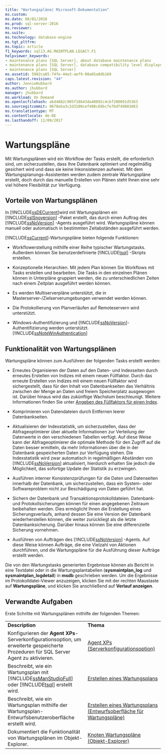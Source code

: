 ```yaml
---
title: "Wartungspläne| Microsoft-Dokumentation"
ms.custom: 
ms.date: 08/01/2016
ms.prod: sql-server-2016
ms.reviewer: 
ms.suite: 
ms.technology: database-engine
ms.tgt_pltfrm: 
ms.topic: article
f1_keywords: sql13.AG.MAINTPLAN.LEGACY.F1
helpviewer_keywords:
- maintenance plans [SQL Server], about database maintenance plans
- maintenance plans [SQL Server], database compatibility level displayed in designer
- maintenance plans [SQL Server]
ms.assetid: 5982ca65-74fe-44e3-aef9-00a65a0db169
caps.latest.revision: "44"
author: JennieHubbard
ms.author: jhubbard
manager: jhubbard
ms.workload: On Demand
ms.openlocfilehash: abd4882c905f18643da40892c4cbf200091d5363
ms.sourcegitcommit: 9678eba3c2d3100cef408c69bcfe76df49803d63
ms.translationtype: MT
ms.contentlocale: de-DE
ms.lasthandoff: 11/09/2017
---
```

# <a name="maintenance-plans"></a>Wartungspläne
  Mit Wartungsplänen wird ein Workflow der Tasks erstellt, die erforderlich sind, um sicherzustellen, dass Ihre Datenbank optimiert und regelmäßig gesichert wird und dass sie keine Inkonsistenzen aufweist. Mit dem Wartungsplanungs-Assistenten werden zudem zentrale Wartungspläne erstellt, doch durch das manuelle Erstellen von Plänen steht Ihnen eine sehr viel höhere Flexibilität zur Verfügung.  
  
## <a name="benefits-of-maintenance-plans"></a>Vorteile von Wartungsplänen  
 In [!INCLUDE[ssDECurrent](../../includes/ssdecurrent-md.md)]wird mit Wartungsplänen ein [!INCLUDE[ssISnoversion](../../includes/ssisnoversion-md.md)] -Paket erstellt, das durch einen Auftrag des [!INCLUDE[ssNoVersion](../../includes/ssnoversion-md.md)] -Agents ausgeführt wird. Wartungspläne können manuell oder automatisch in bestimmten Zeitabständen ausgeführt werden.  
  
 [!INCLUDE[ssCurrent](../../includes/sscurrent-md.md)]-Wartungspläne bieten folgende Funktionen:  
  
-   Workflowerstellung mithilfe einer Reihe typischer Wartungstasks. Außerdem können Sie benutzerdefinierte [!INCLUDE[tsql](../../includes/tsql-md.md)] -Skripts erstellen.  
  
-   Konzeptionelle Hierarchien. Mit jedem Plan können Sie Workflows mit Tasks erstellen und bearbeiten. Die Tasks in den einzelnen Plänen können in Unterpläne gruppiert werden, die zu unterschiedlichen Zeiten nach einem Zeitplan ausgeführt werden können.  
  
-   Es werden Multiserverpläne unterstützt, die in Masterserver-/Zielserverumgebungen verwendet werden können.  
  
-   Die Protokollierung von Planverläufen auf Remoteservern wird unterstützt.  
  
-   Windows-Authentifizierung und [!INCLUDE[ssNoVersion](../../includes/ssnoversion-md.md)]-Authentifizierung werden unterstützt. [!INCLUDE[ssNoteWinAuthentication](../../includes/ssnotewinauthentication-md.md)]  
  
## <a name="maintenance-plan-functionality"></a>Funktionalität von Wartungsplänen  
 Wartungspläne können zum Ausführen der folgenden Tasks erstellt werden:  
  
-   Erneutes Organisieren der Daten auf den Daten- und Indexseiten durch erneutes Erstellen von Indizes mit einem neuen Füllfaktor. Durch das erneute Erstellen von Indizes mit einem neuen Füllfaktor wird sichergestellt, dass für den Inhalt von Datenbankseiten das Verhältnis zwischen der Menge an Daten und freiem Speicherplatz ausgewogen ist. Darüber hinaus wird das zukünftige Wachstum beschleunigt. Weitere Informationen finden Sie unter [Angeben des Füllfaktors für einen Index](../../relational-databases/indexes/specify-fill-factor-for-an-index.md).  
  
-   Komprimieren von Datendateien durch Entfernen leerer Datenbankseiten.  
  
-   Aktualisieren der Indexstatistik, um sicherzustellen, dass der Abfrageoptimierer über aktuelle Informationen zur Verteilung der Datenwerte in den verschiedenen Tabellen verfügt. Auf diese Weise kann der Abfrageoptimierer die optimale Methode für den Zugriff auf die Daten besser ermitteln, da mehr Informationen über die in der Datenbank gespeicherten Daten zur Verfügung stehen. Die Indexstatistik wird zwar automatisch in regelmäßigen Abständen von [!INCLUDE[ssNoVersion](../../includes/ssnoversion-md.md)] aktualisiert, hierdurch erhalten Sie jedoch die Möglichkeit, das sofortige Update der Statistik zu erzwingen.  
  
-   Ausführen interner Konsistenzprüfungen für die Daten und Datenseiten innerhalb der Datenbank, um sicherzustellen, dass ein System- oder Softwareproblem nicht zur Beschädigung von Daten geführt hat.  
  
-   Sichern der Datenbank und Transaktionsprotokolldateien. Datenbank- und Protokollsicherungen können für einen angegebenen Zeitraum beibehalten werden. Dies ermöglicht Ihnen die Erstellung eines Sicherungsverlaufs, anhand dessen Sie eine Version der Datenbank wiederherstellen können, die weiter zurückliegt als die letzte Datenbanksicherung. Darüber hinaus können Sie eine differenzielle Sicherung vornehmen.  
  
-   Ausführen von Aufträgen des [!INCLUDE[ssNoVersion](../../includes/ssnoversion-md.md)] -Agents. Auf diese Weise können Aufträge, die eine Vielzahl von Aktionen durchführen, und die Wartungspläne für die Ausführung dieser Aufträge erstellt werden.  
  
 Die von den Wartungstasks generierten Ergebnisse können als Bericht in eine Textdatei oder in die Wartungsplantabellen (**sysmaintplan_log** und **sysmaintplan_logdetail**) in **msdb** geschrieben werden. Um die Ergebnisse im Protokolldatei-Viewer anzuzeigen, klicken Sie mit der rechten Maustaste auf **Wartungspläne**, und klicken Sie anschließend auf **Verlauf anzeigen**.  
  
## <a name="related-tasks"></a>Verwandte Aufgaben  
 Erste Schritte mit Wartungsplänen mithilfe der folgenden Themen:  
  
|||  
|-|-|  
|**Description**|**Thema**|  
|Konfigurieren der **Agent XPs**-Serverkonfigurationsoption, um erweiterte gespeicherte Prozeduren für SQL Server Agent zu aktivieren.|[Agent XPs (Serverkonfigurationsoption)](../../database-engine/configure-windows/agent-xps-server-configuration-option.md)|
|Beschreibt, wie ein Wartungsplan mit [!INCLUDE[ssManStudioFull](../../includes/ssmanstudiofull-md.md)] oder [!INCLUDE[tsql](../../includes/tsql-md.md)] erstellt wird.|[Erstellen eines Wartungsplans](../../relational-databases/maintenance-plans/create-a-maintenance-plan.md)|  
|Beschreibt, wie ein Wartungsplan mithilfe der Wartungsplan-Entwurfsbenutzeroberfläche erstellt wird.|[Erstellen eines Wartungsplans &#40;Entwurfsoberfläche für Wartungspläne&#41;](../../relational-databases/maintenance-plans/create-a-maintenance-plan-maintenance-plan-design-surface.md)|  
|Dokumentiert die Funktionalität von Wartungsplänen im Objekt-Explorer.|[Knoten Wartungspläne &#40;Objekt-Explorer&#41;](../../relational-databases/maintenance-plans/maintenance-plans-node-object-explorer.md)|  
  
  
